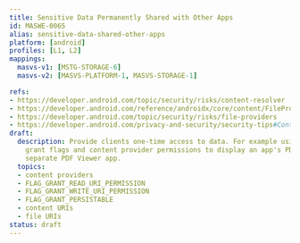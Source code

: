 ```yaml
---
title: Sensitive Data Permanently Shared with Other Apps
id: MASWE-0065
alias: sensitive-data-shared-other-apps
platform: [android]
profiles: [L1, L2]
mappings:
  masvs-v1: [MSTG-STORAGE-6]
  masvs-v2: [MASVS-PLATFORM-1, MASVS-STORAGE-1]

refs:
- https://developer.android.com/topic/security/risks/content-resolver
- https://developer.android.com/reference/androidx/core/content/FileProvider
- https://developer.android.com/topic/security/risks/file-providers
- https://developer.android.com/privacy-and-security/security-tips#ContentProviders
draft:
  description: Provide clients one-time access to data. For example using URI permission
    grant flags and content provider permissions to display an app's PDF file in a
    separate PDF Viewer app.
  topics:
  - content providers
  - FLAG_GRANT_READ_URI_PERMISSION
  - FLAG_GRANT_WRITE_URI_PERMISSION
  - FLAG_GRANT_PERSISTABLE
  - content URIs
  - file URIs
status: draft
---
```


